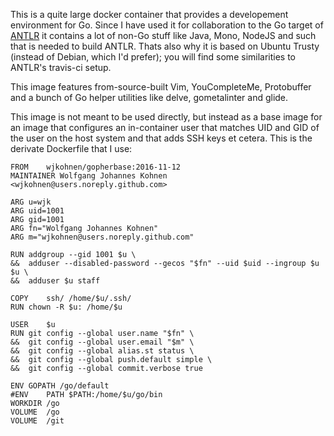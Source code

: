 This is a quite large docker container that provides a developement environment
for Go. Since I have used it for collaboration to the Go target of [ANTLR](https://github.com/antlr/antlr4)
it contains a lot of non-Go stuff like Java, Mono, NodeJS and such that is needed
to build ANTLR. Thats also why it is based on Ubuntu Trusty (instead of Debian,
which I'd prefer); you will find some similarities to ANTLR's travis-ci setup.

This image features from-source-built Vim, YouCompleteMe, Protobuffer and a bunch
of Go helper utilities like delve, gometalinter and glide.

This image is not meant to be used directly, but instead as a base image for an
image that configures an in-container user that matches UID and GID of the user
on the host system and that adds SSH keys et cetera. This is the derivate
Dockerfile that I use:

```
FROM	wjkohnen/gopherbase:2016-11-12
MAINTAINER Wolfgang Johannes Kohnen <wjkohnen@users.noreply.github.com>

ARG	u=wjk
ARG	uid=1001
ARG	gid=1001
ARG	fn="Wolfgang Johannes Kohnen"
ARG	m="wjkohnen@users.noreply.github.com"

RUN	addgroup --gid 1001 $u \
&&	adduser --disabled-password --gecos "$fn" --uid $uid --ingroup $u $u \
&&	adduser $u staff

COPY	ssh/ /home/$u/.ssh/
RUN	chown -R $u: /home/$u

USER	$u
RUN	git config --global user.name "$fn" \
&&	git config --global user.email "$m" \
&&	git config --global alias.st status \
&&	git config --global push.default simple \
&&	git config --global commit.verbose true

ENV	GOPATH /go/default
#ENV	PATH $PATH:/home/$u/go/bin
WORKDIR	/go
VOLUME	/go
VOLUME	/git
```
